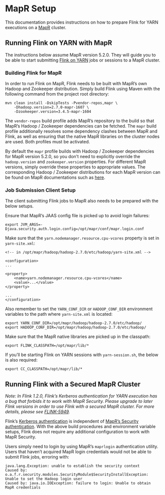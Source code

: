 

# MapR Setup

This documentation provides instructions on how to prepare Flink for YARN executions on a [MapR](https://mapr.com/) cluster.

## Running Flink on YARN with MapR

The instructions below assume MapR version 5.2.0\. They will guide you to be able to start submitting [Flink on YARN](//ci.apache.org/projects/flink/flink-docs-release-1.7/ops/deployment/yarn_setup.html) jobs or sessions to a MapR cluster.

### Building Flink for MapR

In order to run Flink on MapR, Flink needs to be built with MapR’s own Hadoop and Zookeeper distribution. Simply build Flink using Maven with the following command from the project root directory:



```
mvn clean install -DskipTests -Pvendor-repos,mapr \
    -Dhadoop.version=2.7.0-mapr-1607 \
    -Dzookeeper.version=3.4.5-mapr-1604
```



The `vendor-repos` build profile adds MapR’s repository to the build so that MapR’s Hadoop / Zookeeper dependencies can be fetched. The `mapr` build profile additionally resolves some dependency clashes between MapR and Flink, as well as ensuring that the native MapR libraries on the cluster nodes are used. Both profiles must be activated.

By default the `mapr` profile builds with Hadoop / Zookeeper dependencies for MapR version 5.2.0, so you don’t need to explicitly override the `hadoop.version` and `zookeeper.version` properties. For different MapR versions, simply override these properties to appropriate values. The corresponding Hadoop / Zookeeper distributions for each MapR version can be found on MapR documentations such as [here](http://maprdocs.mapr.com/home/DevelopmentGuide/MavenArtifacts.html).

### Job Submission Client Setup

The client submitting Flink jobs to MapR also needs to be prepared with the below setups.

Ensure that MapR’s JAAS config file is picked up to avoid login failures:



```
export JVM_ARGS=-Djava.security.auth.login.config=/opt/mapr/conf/mapr.login.conf
```



Make sure that the `yarn.nodemanager.resource.cpu-vcores` property is set in `yarn-site.xml`:



```
<!-- in /opt/mapr/hadoop/hadoop-2.7.0/etc/hadoop/yarn-site.xml -->

<configuration>
...

<property>
    <name>yarn.nodemanager.resource.cpu-vcores</name>
    <value>...</value>
</property>

...
</configuration>
```



Also remember to set the `YARN_CONF_DIR` or `HADOOP_CONF_DIR` environment variables to the path where `yarn-site.xml` is located:



```
export YARN_CONF_DIR=/opt/mapr/hadoop/hadoop-2.7.0/etc/hadoop/
export HADOOP_CONF_DIR=/opt/mapr/hadoop/hadoop-2.7.0/etc/hadoop/
```



Make sure that the MapR native libraries are picked up in the classpath:



```
export FLINK_CLASSPATH=/opt/mapr/lib/*
```



If you’ll be starting Flink on YARN sessions with `yarn-session.sh`, the below is also required:



```
export CC_CLASSPATH=/opt/mapr/lib/*
```



## Running Flink with a Secured MapR Cluster

_Note: In Flink 1.2.0, Flink’s Kerberos authentication for YARN execution has a bug that forbids it to work with MapR Security. Please upgrade to later Flink versions in order to use Flink with a secured MapR cluster. For more details, please see [FLINK-5949](https://issues.apache.org/jira/browse/FLINK-5949)._

Flink’s [Kerberos authentication](//ci.apache.org/projects/flink/flink-docs-release-1.7/ops/security-kerberos.html) is independent of [MapR’s Security authentication](http://maprdocs.mapr.com/home/SecurityGuide/Configuring-MapR-Security.html). With the above build procedures and environment variable setups, Flink does not require any additional configuration to work with MapR Security.

Users simply need to login by using MapR’s `maprlogin` authentication utility. Users that haven’t acquired MapR login credentials would not be able to submit Flink jobs, erroring with:



```
java.lang.Exception: unable to establish the security context
Caused by: o.a.f.r.security.modules.SecurityModule$SecurityInstallException: Unable to set the Hadoop login user
Caused by: java.io.IOException: failure to login: Unable to obtain MapR credentials
```



